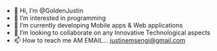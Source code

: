- 👋 Hi, I’m @GoldenJustin
- 👀 I’m interested in programming
- 🌱 I’m currently developing Mobile apps & Web applications
- 💞️ I’m looking to collaborate on any Innovative Technological aspects
- 📫 How to reach me AM EMAIL... justinemsengi@gmail.com 

<!---
GoldenJustin/GoldenJustin is a ✨ special ✨ repository because its `README.md` (this file) appears on your GitHub profile.
You can click the Preview link to take a look at your changes.
--->
